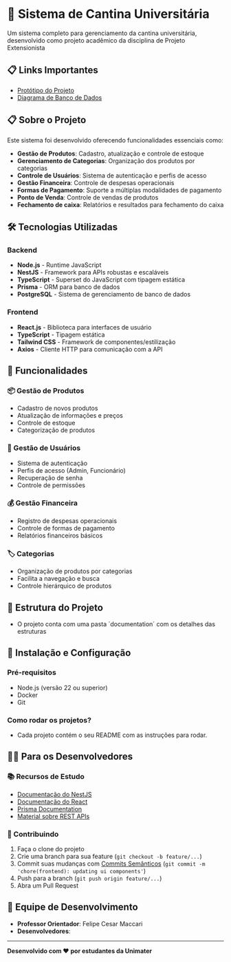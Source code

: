 # 🍕 Sistema de Cantina Universitária

Um sistema completo para gerenciamento da cantina universitária, desenvolvido como projeto acadêmico da disciplina de Projeto Extensionista

## 📋 Links Importantes

- [Protótipo do Projeto](https://www.figma.com/design/JrVHydqtSYvE44BA9TMbNX/Unimater---Cantina?node-id=6201-1468&p=f&t=RlqeJgNQUli0ELwt-0)
- [Diagrama de Banco de Dados](https://dbdocs.io/ranzaneduardo03/projeto_cantina?view=table_structure)

## 📋 Sobre o Projeto

Este sistema foi desenvolvido oferecendo funcionalidades essenciais como:

- **Gestão de Produtos**: Cadastro, atualização e controle de estoque
- **Gerenciamento de Categorias**: Organização dos produtos por categorias
- **Controle de Usuários**: Sistema de autenticação e perfis de acesso
- **Gestão Financeira**: Controle de despesas operacionais
- **Formas de Pagamento**: Suporte a múltiplas modalidades de pagamento
- **Ponto de Venda**: Controle de vendas de produtos
- **Fechamento de caixa**: Relatórios e resultados para fechamento do caixa

## 🛠️ Tecnologias Utilizadas

### Backend

- **Node.js** - Runtime JavaScript
- **NestJS** - Framework para APIs robustas e escaláveis
- **TypeScript** - Superset do JavaScript com tipagem estática
- **Prisma** - ORM para banco de dados
- **PostgreSQL** - Sistema de gerenciamento de banco de dados

### Frontend

- **React.js** - Biblioteca para interfaces de usuário
- **TypeScript** - Tipagem estática
- **Tailwind CSS** - Framework de componentes/estilização
- **Axios** - Cliente HTTP para comunicação com a API

## 🚀 Funcionalidades

### 📦 Gestão de Produtos

- Cadastro de novos produtos
- Atualização de informações e preços
- Controle de estoque
- Categorização de produtos

### 👥 Gestão de Usuários

- Sistema de autenticação
- Perfis de acesso (Admin, Funcionário)
- Recuperação de senha
- Controle de permissões

### 💰 Gestão Financeira

- Registro de despesas operacionais
- Controle de formas de pagamento
- Relatórios financeiros básicos

### 🏷️ Categorias

- Organização de produtos por categorias
- Facilita a navegação e busca
- Controle hierárquico de produtos

## 📁 Estrutura do Projeto

- O projeto conta com uma pasta ´documentation´ com os detalhes das estruturas

## 🔧 Instalação e Configuração

### Pré-requisitos

- Node.js (versão 22 ou superior)
- Docker
- Git

### Como rodar os projetos?

- Cada projeto contém o seu README com as instruções para rodar.

## 👨‍🎓 Para os Desenvolvedores

### 📚 Recursos de Estudo

- [Documentação do NestJS](https://nestjs.com/)
- [Documentação do React](https://reactjs.org/)
- [Prisma Documentation](https://www.prisma.io/docs/orm)
- [Material sobre REST APIs](https://restfulapi.net/)

### 🤝 Contribuindo

1. Faça o clone do projeto
2. Crie uma branch para sua feature (`git checkout -b feature/...`)
3. Commit suas mudanças com [Commits Semânticos](https://www.conventionalcommits.org/pt-br/v1.0.0-beta.4/) (`git commit -m 'chore(frontend): updating ui components'`)
4. Push para a branch (`git push origin feature/...`)
5. Abra um Pull Request

## 👥 Equipe de Desenvolvimento

- **Professor Orientador**: Felipe Cesar Maccari
- **Desenvolvedores**:

---

**Desenvolvido com ❤️ por estudantes da Unimater**
